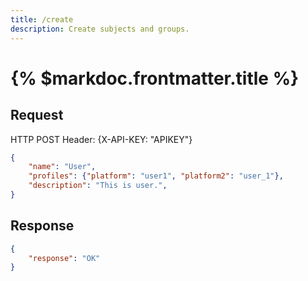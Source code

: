 ```yaml
---
title: /create
description: Create subjects and groups.
---
```


# {% $markdoc.frontmatter.title %}

## Request
HTTP POST
Header: {X-API-KEY: "APIKEY"}
```json
{
    "name": "User",
    "profiles": {"platform": "user1", "platform2": "user_1"},
    "description": "This is user.",
}
```

## Response
```json
{
    "response": "OK"
}
```